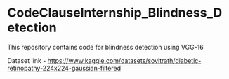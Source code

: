 # CodeClauseInternship_Blindness_Detection

This repository contains code for blindness detection using VGG-16

Dataset link - https://www.kaggle.com/datasets/sovitrath/diabetic-retinopathy-224x224-gaussian-filtered

